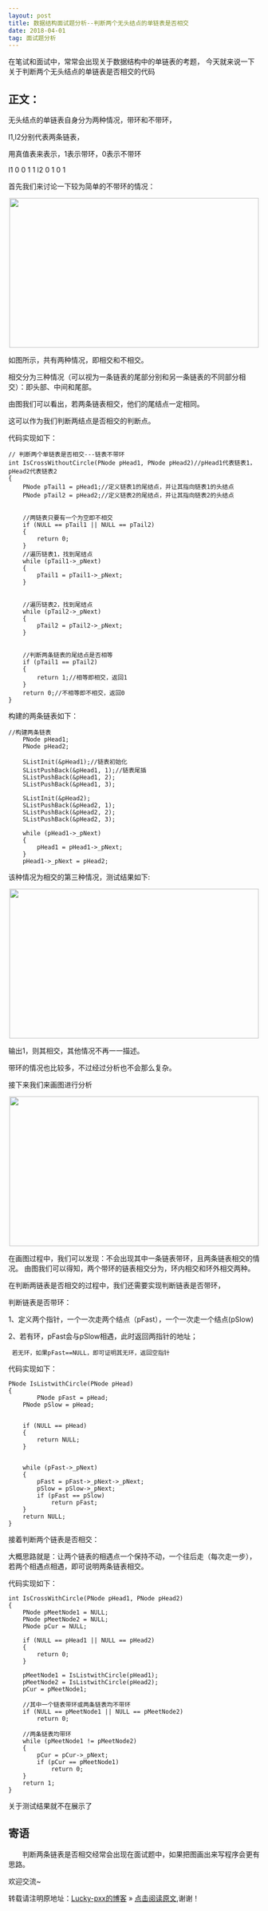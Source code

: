 ```yaml
---
layout: post
title: 数据结构面试题分析--判断两个无头结点的单链表是否相交
date: 2018-04-01
tag: 面试题分析
---   
```


在笔试和面试中，常常会出现关于数据结构中的单链表的考题，
今天就来说一下关于判断两个无头结点的单链表是否相交的代码

## 正文：

无头结点的单链表自身分为两种情况，带环和不带环，

l1,l2分别代表两条链表，

用真值表来表示，1表示带环，0表示不带环

l1 0 0 1 1
l2 0 1 0 1

首先我们来讨论一下较为简单的不带环的情况：
<div align="center">
	<img src="/images/posts/data-structure/List1.gif" height="300" width="500">  
</div>

如图所示，共有两种情况，即相交和不相交。

相交分为三种情况（可以视为一条链表的尾部分别和另一条链表的不同部分相交）：即头部、中间和尾部。

由图我们可以看出，若两条链表相交，他们的尾结点一定相同。

这可以作为我们判断两结点是否相交的判断点。

代码实现如下：

```
// 判断两个单链表是否相交---链表不带环 
int IsCrossWithoutCircle(PNode pHead1, PNode pHead2)//pHead1代表链表1，pHead2代表链表2
{
	PNode pTail1 = pHead1;//定义链表1的尾结点，并让其指向链表1的头结点
	PNode pTail2 = pHead2;//定义链表2的尾结点，并让其指向链表2的头结点


	//两链表只要有一个为空即不相交
	if (NULL == pTail1 || NULL == pTail2)
	{
		return 0;
	}
	//遍历链表1，找到尾结点
	while (pTail1->_pNext)
	{
		pTail1 = pTail1->_pNext;
	}


	//遍历链表2，找到尾结点
	while (pTail2->_pNext)
	{
		pTail2 = pTail2->_pNext;
	}


	//判断两条链表的尾结点是否相等
	if (pTail1 == pTail2)
	{
		return 1;//相等即相交，返回1
	}
	return 0;//不相等即不相交，返回0
}
```

构建的两条链表如下：
```
//构建两条链表
	PNode pHead1;
	PNode pHead2;

	SListInit(&pHead1);//链表初始化
	SListPushBack(&pHead1, 1);//链表尾插
	SListPushBack(&pHead1, 2);
	SListPushBack(&pHead1, 3);
	
	SListInit(&pHead2);
	SListPushBack(&pHead2, 1);
	SListPushBack(&pHead2, 2);
	SListPushBack(&pHead2, 3);

	while (pHead1->_pNext)
	{
		pHead1 = pHead1->_pNext;
	}
	pHead1->_pNext = pHead2;
```
该种情况为相交的第三种情况，测试结果如下:
<div align="center">
	<img src="/images/posts/data-structure/List2.gif" height="300" width="500">  
</div>

输出1，则其相交，其他情况不再一一描述。



带环的情况也比较多，不过经过分析也不会那么复杂。


接下来我们来画图进行分析
<div align="center">
	<img src="/images/posts/data-structure/List3.gif" height="300" width="500">  
</div>

在画图过程中，我们可以发现：不会出现其中一条链表带环，且两条链表相交的情况。
由图我们可以得知，两个带环的链表相交分为，环内相交和环外相交两种。

在判断两链表是否相交的过程中，我们还需要实现判断链表是否带环，

判断链表是否带环：

1、定义两个指针，一个一次走两个结点（pFast），一个一次走一个结点(pSlow)

2、若有环，pFast会与pSlow相遇，此时返回两指针的地址；

     若无环，如果pFast==NULL，即可证明其无环，返回空指针

代码实现如下：
```
PNode IsListwithCircle(PNode pHead)
{
		PNode pFast = pHead;
	PNode pSlow = pHead;


	if (NULL == pHead)
	{
		return NULL;
	}


	while (pFast->_pNext)
	{
		pFast = pFast->_pNext->_pNext;
		pSlow = pSlow->_pNext;
		if (pFast == pSlow)
			return pFast;
	}
	return NULL;
}
```

接着判断两个链表是否相交：

大概思路就是：让两个链表的相遇点一个保持不动，一个往后走（每次走一步），若两个相遇点相遇，即可说明两条链表相交。

代码实现如下：
```
int IsCrossWithCircle(PNode pHead1, PNode pHead2)
{
	PNode pMeetNode1 = NULL;
	PNode pMeetNode2 = NULL;
	PNode pCur = NULL;
	
	if (NULL == pHead1 || NULL == pHead2)
	{
		return 0;
	}
	
	pMeetNode1 = IsListwithCircle(pHead1);
	pMeetNode2 = IsListwithCircle(pHead2);
	pCur = pMeetNode1;
	
	//其中一个链表带环或两条链表均不带环
	if (NULL == pMeetNode1 || NULL == pMeetNode2)
		return 0;

	//两条链表均带环
	while (pMeetNode1 != pMeetNode2)
	{
		pCur = pCur->_pNext;
		if (pCur == pMeetNode1)
			return 0;
	}
	return 1;
}
```
关于测试结果就不在展示了

## 寄语
　　判断两条链表是否相交经常会出现在面试题中，如果把图画出来写程序会更有思路。

欢迎交流~
                          						 
转载请注明原地址：[Lucky-pxx的博客](http://www.bingoxin.top) » [点击阅读原文](http://www.bingoxin.top/2018/04/%E5%85%88%E7%95%99%E7%9D%80%E5%8D%A0%E5%9C%B0%E6%96%B9/),谢谢！